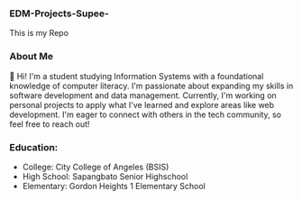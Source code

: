 ### EDM-Projects-Supee-
This is my Repo
### About Me
👋 Hi! I'm a student studying Information Systems with a foundational knowledge of computer literacy. I'm passionate about expanding my skills in software development and data management. Currently, I'm working on personal projects to apply what I've learned and explore areas like web development. I'm eager to connect with others in the tech community, so feel free to reach out!
### Education:
- College: City College of Angeles (BSIS)
- High School: Sapangbato Senior Highschool
- Elementary: Gordon Heights 1 Elementary School

